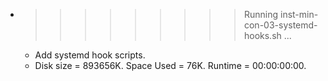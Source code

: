 * >>>>>>>>> Running inst-min-con-03-systemd-hooks.sh ...
  * Add systemd hook scripts.
  * Disk size = 893656K. Space Used = 76K. Runtime = 00:00:00:00.

